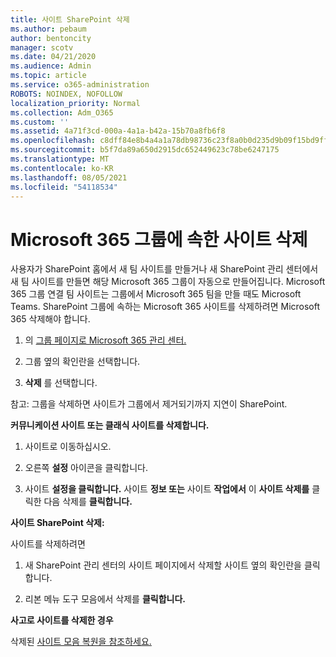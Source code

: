 ```yaml
---
title: 사이트 SharePoint 삭제
ms.author: pebaum
author: bentoncity
manager: scotv
ms.date: 04/21/2020
ms.audience: Admin
ms.topic: article
ms.service: o365-administration
ROBOTS: NOINDEX, NOFOLLOW
localization_priority: Normal
ms.collection: Adm_O365
ms.custom: ''
ms.assetid: 4a71f3cd-000a-4a1a-b42a-15b70a8fb6f8
ms.openlocfilehash: c8dff84e8b4a4a1a78db98736c23f8a0b0d235d9b09f15bd9ff770785badb4f2
ms.sourcegitcommit: b5f7da89a650d2915dc652449623c78be6247175
ms.translationtype: MT
ms.contentlocale: ko-KR
ms.lasthandoff: 08/05/2021
ms.locfileid: "54118534"
---
```

# <a name="delete-sites-that-belong-to-a-microsoft-365-group"></a>Microsoft 365 그룹에 속한 사이트 삭제

사용자가 SharePoint 홈에서 새 팀 사이트를 만들거나 새 SharePoint 관리 센터에서 새 팀 사이트를 만들면 해당 Microsoft 365 그룹이 자동으로 만들어집니다. Microsoft 365 그룹 연결 팀 사이트는 그룹에서 Microsoft 365 팀을 만들 때도 Microsoft Teams. SharePoint 그룹에 속하는 Microsoft 365 사이트를 삭제하려면 Microsoft 365 삭제해야 합니다. 
  
1. 의 [그룹 페이지로 Microsoft 365 관리 센터.](https://portal.office.com/adminportal/home#/groups)
    
2. 그룹 옆의 확인란을 선택합니다.
    
3. **삭제** 를 선택합니다.
    
참고: 그룹을 삭제하면 사이트가 그룹에서 제거되기까지 지연이 SharePoint.
  
**커뮤니케이션 사이트 또는 클래식 사이트를 삭제합니다.**

1. 사이트로 이동하십시오.
  
2. 오른쪽 **설정** 아이콘을 클릭합니다. 
  
3. 사이트 **설정을 클릭합니다.** 사이트 **정보 또는** 사이트 **작업에서** 이 **사이트 삭제를** 클릭한 다음 삭제를 **클릭합니다.**
  
**사이트 SharePoint 삭제:**

사이트를 삭제하려면
  
1. 새 SharePoint 관리 센터의 사이트 페이지에서 삭제할 사이트  옆의 확인란을 클릭합니다. 
    
2. 리본 메뉴 도구 모음에서 삭제를 **클릭합니다.**
    
**사고로 사이트를 삭제한 경우**

삭제된 [사이트 모음 복원을 참조하세요.](https://go.microsoft.com/fwlink/?linkid=867660)
  

